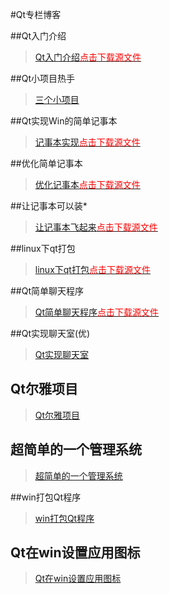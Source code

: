 #Qt专栏博客

##Qt入门介绍
> [Qt入门介绍](Qt入门程序.md)<a href="./Download/Qt入门程序.md.tar.gz"><font color="red">点击下载源文件</font></a>

##Qt小项目热手
> [三个小项目](三个小项目.md)

##Qt实现Win的简单记事本
> [记事本实现](Qt实现记事本.md)<a href="./Download/mynotepad.tar.gz"><font color="red">点击下载源文件</font></a>

##优化简单记事本
> [优化记事本](Qt优化记事本.md)<a href="./Download/优化记事本.tar.gz"><font color="red">点击下载源文件</font></a>

##让记事本可以装*
> [让记事本飞起来](记事本添加格外功能.md)<a href="./Download/记事本添加格外功能.md.tar.gz"><font color="red">点击下载源文件</font></a>

##linux下qt打包
> [linux下qt打包](linux下qt打包.md)<a href="./Download/linux下qt打包.md.tar.gz"><font color="red">点击下载源文件</font></a>

##Qt简单聊天程序
> [Qt简单聊天程序](Qt简单聊天程序.md)<a href="./Download/Qt简单聊天程序.md.tar.gz"><font color="red">点击下载源文件</font></a>

##Qt实现聊天室(优)
> [Qt实现聊天室](Qt实现聊天室.md)

## Qt尔雅项目
> [Qt尔雅项目](Qt尔雅项目.md)


## 超简单的一个管理系统
> [超简单的一个管理系统](超简单的一个管理系统.md)

##win打包Qt程序
> [win打包Qt程序](01win打包Qt程序.md)

## Qt在win设置应用图标
> [Qt在win设置应用图标](02Qt在win设置应用图标.md)

